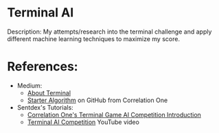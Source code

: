 # Terminal AI

Description: My attempts/research into the terminal challenge and apply different machine learning techniques to maximize my score.


# References:

 - Medium:
     - [About Terminal](https://medium.com/terminal-player-strategies/about-terminal-64ca8eb67f59)
     - [Starter Algorithm](https://github.com/correlation-one/C1GamesStarterKit) on GitHub from Correlation One
 - Sentdex's Tutorials:
     - [Correlation One's Terminal Game AI Competition Introduction](https://pythonprogramming.net/correlation-one-terminal/)
     - [Terminal AI Competition](https://www.youtube.com/watch?v=htvFHKA2RSs&ab_channel=sentdex) YouTube video